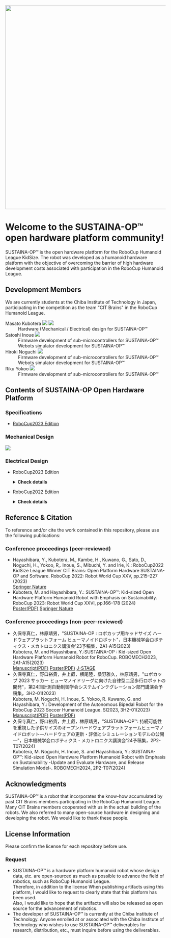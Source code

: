 <!DOCTYPE html>
<html>
<head>
  <meta charset="UTF-8">
  <meta name="author" content="Masato Kubotera">
  <meta name="description" content="">
</head>
<body>
  <p align="center">
    <image src="https://github.com/SUSTAINA-OP/.github/assets/53966390/7b5091e7-2190-424d-ae3a-13d850ef4622" width="640px" align="center">
  </P>
  <h1>
    Welcome to the SUSTAINA-OP&trade; open hardware platform community!
  </h1>
  <p>
    SUSTAINA-OP&trade; is the open hardware platform for the RoboCup Humanoid League KidSize. The robot was developed as a humanoid hardware platform with the objective of overcoming the barrier of high hardware development costs associated with participation in the RoboCup Humanoid League.
  </P>
  <h2>
    Development Members
  </h2>
  <p>
    We are currently students at the Chiba Institute of Technology in Japan, participating in the competition as the team "CIT Brains" in the RoboCup Humanoid League.
    <dl>
        <dt>
            Masato Kubotera
            <a href="https://github.com/MasatoKubotera"><img src="https://img.shields.io/github/followers/MasatoKubotera?label=&style=social"></a>
            <a href="https://twitter.com/CreateRoboCup"><img src="https://img.shields.io/twitter/follow/CreateRoboCup?label=&style=social"></a>
        </dt>
        <dd>
            Hardware (Mechanical / Electrical) design for SUSTAINA-OP&trade;
        </dd>
        <dt>
            Satoshi Inoue
            <a href="https://github.com/AD58-3104"><img src="https://img.shields.io/github/followers/AD58-3104?label=&style=social"></a>
        </dt>
        <dd>
            Firmware development of sub-microcontrollers for SUSTAINA-OP&trade;<br>
            Webots simulator development for SUSTAINA-OP&trade;
        </dd>
        <dt>
            Hiroki Noguchi
            <a href="https://github.com/hiroki-0001"><img src="https://img.shields.io/github/followers/hiroki-0001?label=&style=social"></a>
        </dt>
        <dd>
            Firmware development of sub-microcontrollers for SUSTAINA-OP&trade;<br>
            Webots simulator development for SUSTAINA-OP&trade;
        </dd>
        <dt>
            Riku Yokoo
            <a href="https://github.com/RikuYokoo"><img src="https://img.shields.io/github/followers/RikuYokoo?label=&style=social"></a>
        </dt>
        <dd>
            Firmware development of sub-microcontrollers for SUSTAINA-OP&trade;
        </dd>
    </dl>
  </P>
  <h2>
    Contents of SUSTAINA-OP Open Hardware Platform
  </h2>
  <h3>
    Specifications
  </h3>
  <p>
    <ul>
      <li><a href="https://github.com/SUSTAINA-OP/.github/blob/main/profile/spec_robocup2023_ed.md">RoboCup2023 Edition</a></li>
    </ul>
  </p>
  <h3>
    Mechanical Design
  </h3>
  <p>
    <a href="https://github.com/SUSTAINA-OP/SUSTAINA-OP">
      <img align="center" src="https://github-readme-stats-git-masterrstaa-rickstaa.vercel.app/api/pin/?username=SUSTAINA-OP&repo=SUSTAINA-OP" />
    </a>
  </p>
  <h3>
    Electrical Design
  </h3>      
    <ul>
      <li>RoboCup2023 Edition</li>
        <p>
        <details close>      
        <summary><b>Check details</b></summary>
          <a href="https://github.com/SUSTAINA-OP/USB-to-Quad-RS-485-Conv-Module">
            <img align="center" src="https://github-readme-stats-git-masterrstaa-rickstaa.vercel.app/api/pin/?username=SUSTAINA-OP&repo=USB-to-Quad-RS-485-Conv-Module" />
          </a>  
          <a href="https://github.com/SUSTAINA-OP/Power-Monitor-Module">
            <img align="center" src="https://github-readme-stats-git-masterrstaa-rickstaa.vercel.app/api/pin/?username=SUSTAINA-OP&repo=Power-Monitor-Module" />
          </a>
          <a href="https://github.com/SUSTAINA-OP/USB-HID-Control-Switches-Module">
            <img align="center" src="https://github-readme-stats-git-masterrstaa-rickstaa.vercel.app/api/pin/?username=SUSTAINA-OP&repo=USB-HID-Control-Switches-Module" />
          </a>
          <a href="https://github.com/SUSTAINA-OP/Buck-Boost-Switch-Mode-Power-Supply-Module">
            <img align="center" src="https://github-readme-stats-git-masterrstaa-rickstaa.vercel.app/api/pin/?username=SUSTAINA-OP&repo=Buck-Boost-Switch-Mode-Power-Supply-Module" />
          </a>
          <a href="https://github.com/SUSTAINA-OP/Quad-Load-Cell-Amplifier-to-RS-485-Conv-Module">
            <img align="center" src="https://github-readme-stats-git-masterrstaa-rickstaa.vercel.app/api/pin/?username=SUSTAINA-OP&repo=Quad-Load-Cell-Amplifier-to-RS-485-Conv-Module" />
          </a>
          <a href="https://github.com/SUSTAINA-OP/ICM-42688-P-Module">
            <img align="center" src="https://github-readme-stats-git-masterrstaa-rickstaa.vercel.app/api/pin/?username=SUSTAINA-OP&repo=ICM-42688-P-Module" />
          </a>
          <a href="https://github.com/SUSTAINA-OP/SUSTAINA-Core-Board">
            <img align="center" src="https://github-readme-stats-git-masterrstaa-rickstaa.vercel.app/api/pin/?username=SUSTAINA-OP&repo=SUSTAINA-Core-Board" />
          </a>
          <a href="https://github.com/SUSTAINA-OP/A203-V2-Expansion-Board">
            <img align="center" src="https://github-readme-stats-git-masterrstaa-rickstaa.vercel.app/api/pin/?username=SUSTAINA-OP&repo=A203-V2-Expansion-Board" />
          </a>
          <a href="https://github.com/SUSTAINA-OP/IMU-Measurement-and-Transmission-Module">
            <img align="center" src="https://github-readme-stats-git-masterrstaa-rickstaa.vercel.app/api/pin/?username=SUSTAINA-OP&repo=IMU-Measurement-and-Transmission-Module" />
          </a>      
        </details>
        </p>
      <li>RoboCup2022 Edition</li>
        <p>
        <details close>
        <summary><b>Check details</b></summary>
          <a href="https://github.com/SUSTAINA-OP/MainBoard_ver2_2">
            <img align="center" src="https://github-readme-stats-git-masterrstaa-rickstaa.vercel.app/api/pin/?username=SUSTAINA-OP&repo=MainBoard_ver2_2" />
          </a>
          <a href="https://github.com/SUSTAINA-OP/EN715_ExpansionBoard_ver1_1">
            <img align="center" src="https://github-readme-stats-git-masterrstaa-rickstaa.vercel.app/api/pin/?username=SUSTAINA-OP&repo=EN715_ExpansionBoard_ver1_1" />
          </a>
          <a href="https://github.com/SUSTAINA-OP/StartStopSwitch_ver3_0">
            <img align="center" src="https://github-readme-stats-git-masterrstaa-rickstaa.vercel.app/api/pin/?username=SUSTAINA-OP&repo=StartStopSwitch_ver3_0" />
          </a>
        </details>
        </p>
    </ul>
  <h2>
    Reference & Citation
  </h2>
      To reference and/or cite the work contained in this repository, please use the following publications:
  <h3>
    Conference proceedings (peer-reviewed)
  </h3>
  <p>
    <ul>
        <li>Hayashibara, Y., Kubotera, M., Kambe, H., Kuwano, G., Sato, D., Noguchi, H., Yokoo, R,. Inoue, S., Mibuchi, Y. and Irie, K.: RoboCup2022 KidSize League Winner CIT Brains: Open Platform Hardware SUSTAINA-OP and Software. RoboCup 2022: Robot World Cup XXV, pp.215–227 (2023)</li>      
              <a href="https://link.springer.com/chapter/10.1007/978-3-031-28469-4_18">Springer Nature</a>
        <li>Kubotera, M. and Hayashibara, Y.: SUSTAINA-OP&trade;: Kid-sized Open Hardware Platform Humanoid Robot with Emphasis on Sustainability. RoboCup 2023: Robot World Cup XXVI, pp.166–178 (2024)</li>
              <a href="https://github.com/SUSTAINA-OP/.github/files/12087982/26th.RoboCup.International.Symposium.Poster.pdf">Poster(PDF)</a>
              <a href="https://link.springer.com/chapter/10.1007/978-3-031-55015-7_14">Springer Nature</a>
    </ul>
  </P>
  <h3>
    Conference proceedings (non-peer-reviewed)
  </h3>
  <p>
    <ul>
        <li>久保寺真仁，林原靖男，"SUSTAINA-OP : ロボカップ用キッドサイズ ハードウェアプラットフォーム ヒューマノイドロボット"，日本機械学会ロボティクス・メカトロニクス講演会'23予稿集，2A1-A15(2023)</li>
              Kubotera, M. and Hayashibara, Y.:SUSTAINA-OP : Kid-sized Open Hardware Platform Humanoid Robot for RoboCup. ROBOMECH2023, 2A1-A15(2023)<br>
              <a href="https://github.com/SUSTAINA-OP/.github/files/12505160/robomech2023.pdf">Manuscript(PDF)</a> 
              <a href="https://github.com/SUSTAINA-OP/.github/files/12505165/robomech2023_poster.pdf">Poster(PDF)</a>
      <a href="https://doi.org/10.1299/jsmermd.2023.2A1-A15">J-STAGE</a>
        <li>久保寺真仁，野口裕貴，井上叡，横尾陸，桑野雅久，林原靖男，"ロボカップ 2023 サッカー ヒューマノイドリーグに向けた自律型二足歩行ロボットの開発"，第24回計測自動制御学会システムインテグレーション部門講演会予稿集，3H2-01(2023)</li>
              Kubotera, M. Noguchi, H. Inoue, S. Yokoo, R. Kuwano, G. and Hayashibara, Y.: Development of the Autonomous Bipedal Robot for the RoboCup 2023 Soccer Humanoid League. SI2023, 3H2-01(2023)<br>
              <a href="https://github.com/SUSTAINA-OP/.github/files/13710705/si2023.pdf">Manuscript(PDF)</a> 
              <a href="https://github.com/SUSTAINA-OP/.github/files/13710704/SI2023_poster.pdf">Poster(PDF)</a>
        <li>久保寺真仁，野口裕貴，井上叡，林原靖男，"SUSTAINA-OP&trade;: 持続可能性を重視した子供サイズのオープンハードウェアプラットフォームヒューマノイドロボット―ハードウェアの更新・評価とシミュレーションモデルの公開―"，日本機械学会ロボティクス・メカトロニクス講演会'24予稿集，2P2-T07(2024)</li>
              Kubotera, M. Noguchi, H. Inoue, S. and Hayashibara, Y.: SUSTAINA-OP&trade;: Kid-sized Open Hardware Platform Humanoid Robot with Emphasis on Sustainability -Update and Evaluate Hardware, and Release Simulation Model-. ROBOMECH2024, 2P2-T07(2024)<br>
    </ul>
  </P>
  <h2>
    Acknowledgments
  </h2>
  <p>
    SUSTAINA-OP&trade; is a robot that incorporates the know-how accumulated by past CIT Brains members participating in the RoboCup Humanoid League. Many CIT Brains members cooperated with us in the actual building of the robots. We also referred to many open-source hardware in designing and developing the robot. We would like to thank these people.
  </P>
  <h2>
    License Information
  </h2>
  <p>
    Please confirm the license for each repository before use.
  </p>
  <h3>
    Request
  </h3>
  <p>
      <ul>
        <li>
          SUSTAINA-OP&trade; is a hardware platform humanoid robot whose design data, etc. are open-sourced as much as possible to advance the field of robotics, such as RoboCup Humanoid League.<br>
          Therefore, in addition to the license When publishing artifacts using this platform, I would like to request to clearly state that this platform has been used.<br>
          Also, I would like to hope that the artifacts will also be released as open source for the advancement of robotics.
        </li>
        <li>
          The developer of SUSTAINA-OP&trade; is currently at the Chiba Institute of Technology.
          Anyone enrolled at or associated with the Chiba Institute of Technology who wishes to use SUSTAINA-OP&trade; deliverables for research, distribution, etc., must inquire before using the deliverables.
        </li>
  </p>
</body>
</html>
